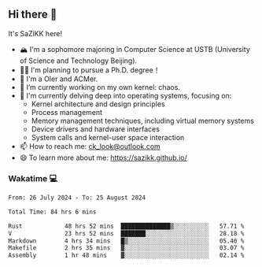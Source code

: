 ## Hi there 👋

It's SaZiKK here!

- 🏔️ I'm a sophomore majoring in Computer Science  at USTB (University of Science and Technology Beijing).
- 🧑‍🎓 I'm planning to pursue a Ph.D. degree！
- 🚀 I'm a OIer and ACMer.
- 🔭 I’m currently working on my own kernel: chaos.
- 🌱 I'm currently delving deep into operating systems, focusing on:
  - Kernel architecture and design principles
  - Process management
  - Memory management techniques, including virtual memory systems
  - Device drivers and hardware interfaces
  - System calls and kernel-user space interaction
- 📫 How to reach me: ck_look@outlook.com
- 😄 To learn more about me: https://sazikk.github.io/

  
<!--
**SaZiKK/SaZiKK** is a ✨ _special_ ✨ repository because its `README.md` (this file) appears on your GitHub profile.

Here are some ideas to get you started:

- 🔭 I’m currently working on ...
- 🌱 I’m currently learning ...
- 👯 I’m looking to collaborate on ...
- 🤔 I’m looking for help with ...
- 💬 Ask me about ...
- 📫 How to reach me: ...
- 😄 Pronouns: ...
- ⚡ Fun fact: ...
-->

### Wakatime 💻

<!--START_SECTION:waka-->

```txt
From: 26 July 2024 - To: 25 August 2024

Total Time: 84 hrs 6 mins

Rust            48 hrs 52 mins  ██████████████▒░░░░░░░░░░   57.71 %
V               23 hrs 52 mins  ███████░░░░░░░░░░░░░░░░░░   28.18 %
Markdown        4 hrs 34 mins   █▒░░░░░░░░░░░░░░░░░░░░░░░   05.40 %
Makefile        2 hrs 35 mins   ▓░░░░░░░░░░░░░░░░░░░░░░░░   03.07 %
Assembly        1 hr 48 mins    ▓░░░░░░░░░░░░░░░░░░░░░░░░   02.14 %
```

<!--END_SECTION:waka-->
